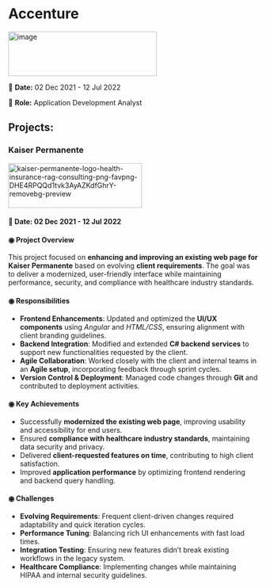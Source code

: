 # Accenture

<img width="300" height="90" alt="image" src="https://github.com/user-attachments/assets/c4fa42cf-fd59-4456-8e3c-9c481e81ead2" />

📅 **Date:** 02 Dec 2021 - 12 Jul 2022

👤 **Role:** Application Development Analyst

## Projects:

### **Kaiser Permanente**

<img width="270" height="90" alt="kaiser-permanente-logo-health-insurance-rag-consulting-png-favpng-DHE4RPQQd1tvk3AyAZKdfGhrY-removebg-preview" src="https://github.com/user-attachments/assets/7d836eb9-3178-402f-aeb2-77566fbdf353" />

#### 📅 **Date:** 02 Dec 2021 - 12 Jul 2022

#### **◉ Project Overview**

This project focused on **enhancing and improving an existing web page for Kaiser Permanente** based on evolving **client requirements**. The goal was to deliver a modernized, user-friendly interface while maintaining performance, security, and compliance with healthcare industry standards.

#### **◉ Responsibilities**

* **Frontend Enhancements**: Updated and optimized the **UI/UX components** using *Angular* and *HTML/CSS*, ensuring alignment with client branding guidelines.
* **Backend Integration**: Modified and extended **C# backend services** to support new functionalities requested by the client.
* **Agile Collaboration**: Worked closely with the client and internal teams in an **Agile setup**, incorporating feedback through sprint cycles.
* **Version Control & Deployment**: Managed code changes through **Git** and contributed to deployment activities.

#### **◉ Key Achievements**

* Successfully **modernized the existing web page**, improving usability and accessibility for end users.
* Ensured **compliance with healthcare industry standards**, maintaining data security and privacy.
* Delivered **client-requested features on time**, contributing to high client satisfaction.
* Improved **application performance** by optimizing frontend rendering and backend query handling.

#### **◉ Challenges**

* **Evolving Requirements**: Frequent client-driven changes required adaptability and quick iteration cycles.
* **Performance Tuning**: Balancing rich UI enhancements with fast load times.
* **Integration Testing**: Ensuring new features didn’t break existing workflows in the legacy system.
* **Healthcare Compliance**: Implementing changes while maintaining HIPAA and internal security guidelines.
